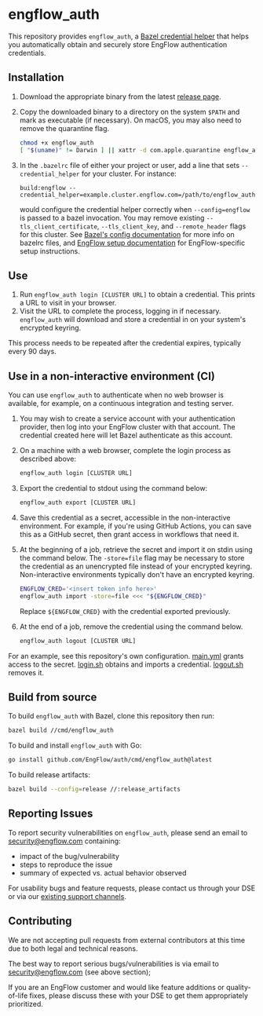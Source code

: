 # engflow_auth

This repository provides `engflow_auth`, a [Bazel credential helper](https://blog.engflow.com/2023/10/20/secure-builds-with-credential-helpers/) that helps you automatically obtain and securely store EngFlow authentication credentials.

## Installation

1. Download the appropriate binary from the latest [release
   page](https://github.com/EngFlow/auth/releases/latest).
1. Copy the downloaded binary to a directory on the system `$PATH` and mark as
   executable (if necessary). On macOS, you may also need to remove the quarantine flag.

   ```bash
   chmod +x engflow_auth
   [ "$(uname)" != Darwin ] || xattr -d com.apple.quarantine engflow_auth
   ```

1. In the `.bazelrc` file of either your project or user, add a line that sets `--credential_helper` for your cluster. For
   instance:

   ```
   build:engflow --credential_helper=example.cluster.engflow.com=/path/to/engflow_auth
   ```

   would configure the credential helper correctly when `--config=engflow` is
   passed to a bazel invocation. You may remove existing `--tls_client_certificate`, `--tls_client_key`, and `--remote_header` flags for this cluster. See [Bazel's config
   documentation](https://bazel.build/run/bazelrc) for more info on bazelrc
   files, and [EngFlow setup
   documentation](https://docs.engflow.com/re/client/bazel-first-time.html#4-set-up-bazelrc)
   for EngFlow-specific setup instructions.

## Use

1. Run `engflow_auth login [CLUSTER URL]` to obtain a credential. This prints a URL to visit in your browser.
1. Visit the URL to complete the process, logging in if necessary. `engflow_auth` will download and store a credential in on your system's encrypted keyring.

This process needs to be repeated after the credential expires, typically every 90 days.

## Use in a non-interactive environment (CI)

You can use `engflow_auth` to authenticate when no web browser is available, for example, on a continuous integration and testing server.

1. You may wish to create a service account with your authentication provider, then log into your EngFlow cluster with that account. The credential created here will let Bazel authenticate as this account.
1. On a machine with a web browser, complete the login process as described above:

    ```bash
    engflow_auth login [CLUSTER URL]
    ```

1. Export the credential to stdout using the command below:

    ```bash
    engflow_auth export [CLUSTER URL]
    ```

1. Save this credential as a secret, accessible in the non-interactive environment. For example, if you're using GitHub Actions, you can save this as a GitHub secret, then grant access in workflows that need it.
1. At the beginning of a job, retrieve the secret and import it on stdin using the command below. The `-store=file` flag may be necessary to store the credential as an unencrypted file instead of your encrypted keyring. Non-interactive environments typically don't have an encrypted keyring.

    ```bash
    ENGFLOW_CRED='<insert token info here>' 
    engflow_auth import -store=file <<< "${ENGFLOW_CRED}"
    ```
   Replace `${ENGFLOW_CRED}` with the credential exported previously.

1. At the end of a job, remove the credential using the command below.

    ```bash
    engflow_auth logout [CLUSTER URL]
    ```

For an example, see this repository's own configuration. [main.yml](/blob/main/.github/workflows/main.yml) grants access to the secret. [login.sh](/blob/main/infra/login.sh) obtains and imports a credential. [logout.sh](/blob/main/infra/logout.sh) removes it.

## Build from source

To build `engflow_auth` with Bazel, clone this repository then run:

```bash
bazel build //cmd/engflow_auth
```

To build and install `engflow_auth` with Go:

```bash
go install github.com/EngFlow/auth/cmd/engflow_auth@latest
```

To build release artifacts:

```bash
bazel build --config=release //:release_artifacts
```

## Reporting Issues

To report security vulnerabilities on `engflow_auth`, please send an email to
security@engflow.com containing:

* impact of the bug/vulnerability
* steps to reproduce the issue
* summary of expected vs. actual behavior observed

For usability bugs and feature requests, please contact us through your DSE or
via our [existing support
channels](https://docs.engflow.com/support/get-day-to-day-support.howto.html).

## Contributing

We are not accepting pull requests from external contributors at this time due
to both legal and technical reasons.

The best way to report serious bugs/vulnerabilities is via email to
security@engflow.com (see above section);

If you are an EngFlow customer and would like feature additions or
quality-of-life fixes, please discuss these with your DSE to get them
appropriately prioritized.
